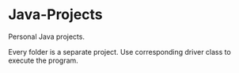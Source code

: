 # Java-Projects
Personal Java projects.

Every folder is a separate project. Use corresponding driver class to execute the program.

